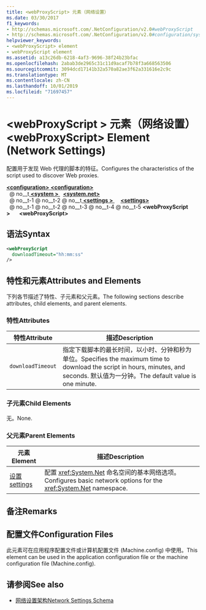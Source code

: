 ```yaml
---
title: <webProxyScript> 元素（网络设置）
ms.date: 03/30/2017
f1_keywords:
- http://schemas.microsoft.com/.NetConfiguration/v2.0#webProxyScript
- http://schemas.microsoft.com/.NetConfiguration/v2.0#configuration/system.net/settings/webProxyScript
helpviewer_keywords:
- <webProxyScript> element
- webProxyScript element
ms.assetid: a13c26db-6218-4af3-9696-38f24b23bfac
ms.openlocfilehash: 2abab3de2965c31c11d9acaf7b78f3a668563506
ms.sourcegitcommit: 3094dcd17141b32a570a82ae3f62a331616e2c9c
ms.translationtype: MT
ms.contentlocale: zh-CN
ms.lasthandoff: 10/01/2019
ms.locfileid: "71697457"
---
```

# <a name="webproxyscript-element-network-settings"></a><span data-ttu-id="3795f-102">\<webProxyScript > 元素（网络设置）</span><span class="sxs-lookup"><span data-stu-id="3795f-102">\<webProxyScript> Element (Network Settings)</span></span>
<span data-ttu-id="3795f-103">配置用于发现 Web 代理的脚本的特征。</span><span class="sxs-lookup"><span data-stu-id="3795f-103">Configures the characteristics of the script used to discover Web proxies.</span></span>  
  
[<span data-ttu-id="3795f-104"> **\<configuration>** </span><span class="sxs-lookup"><span data-stu-id="3795f-104">**\<configuration>**</span></span>](../configuration-element.md)  
<span data-ttu-id="3795f-105">&nbsp; @ no__t[ **\<system >** ](system-net-element-network-settings.md)</span><span class="sxs-lookup"><span data-stu-id="3795f-105">&nbsp;&nbsp;[**\<system.net>**](system-net-element-network-settings.md)</span></span>  
<span data-ttu-id="3795f-106">&nbsp; @ no__t-1 @ no__t-2 @ no__t[ **\<settings >** ](settings-element-network-settings.md)</span><span class="sxs-lookup"><span data-stu-id="3795f-106">&nbsp;&nbsp;&nbsp;&nbsp;[**\<settings>**](settings-element-network-settings.md)</span></span>  
<span data-ttu-id="3795f-107">&nbsp; @ no__t-1 @ no__t-2 @ no__t-3 @ no__t-4 @ no__t-5 **\<webProxyScript >**</span><span class="sxs-lookup"><span data-stu-id="3795f-107">&nbsp;&nbsp;&nbsp;&nbsp;&nbsp;&nbsp;**\<webProxyScript>**</span></span>  
  
## <a name="syntax"></a><span data-ttu-id="3795f-108">语法</span><span class="sxs-lookup"><span data-stu-id="3795f-108">Syntax</span></span>  
  
```xml  
<webProxyScript  
  downloadTimeout="hh:mm:ss"  
/>  
```  
  
## <a name="attributes-and-elements"></a><span data-ttu-id="3795f-109">特性和元素</span><span class="sxs-lookup"><span data-stu-id="3795f-109">Attributes and Elements</span></span>  
 <span data-ttu-id="3795f-110">下列各节描述了特性、子元素和父元素。</span><span class="sxs-lookup"><span data-stu-id="3795f-110">The following sections describe attributes, child elements, and parent elements.</span></span>  
  
### <a name="attributes"></a><span data-ttu-id="3795f-111">特性</span><span class="sxs-lookup"><span data-stu-id="3795f-111">Attributes</span></span>  
  
|<span data-ttu-id="3795f-112">特性</span><span class="sxs-lookup"><span data-stu-id="3795f-112">Attribute</span></span>|<span data-ttu-id="3795f-113">描述</span><span class="sxs-lookup"><span data-stu-id="3795f-113">Description</span></span>|  
|---------------|-----------------|  
|`downloadTimeout`|<span data-ttu-id="3795f-114">指定下载脚本的最长时间，以小时、分钟和秒为单位。</span><span class="sxs-lookup"><span data-stu-id="3795f-114">Specifies the maximum time to download the script in hours, minutes, and seconds.</span></span> <span data-ttu-id="3795f-115">默认值为一分钟。</span><span class="sxs-lookup"><span data-stu-id="3795f-115">The default value is one minute.</span></span>|  
  
### <a name="child-elements"></a><span data-ttu-id="3795f-116">子元素</span><span class="sxs-lookup"><span data-stu-id="3795f-116">Child Elements</span></span>  
 <span data-ttu-id="3795f-117">无。</span><span class="sxs-lookup"><span data-stu-id="3795f-117">None.</span></span>  
  
### <a name="parent-elements"></a><span data-ttu-id="3795f-118">父元素</span><span class="sxs-lookup"><span data-stu-id="3795f-118">Parent Elements</span></span>  
  
|<span data-ttu-id="3795f-119">元素</span><span class="sxs-lookup"><span data-stu-id="3795f-119">Element</span></span>|<span data-ttu-id="3795f-120">描述</span><span class="sxs-lookup"><span data-stu-id="3795f-120">Description</span></span>|  
|-------------|-----------------|  
|[<span data-ttu-id="3795f-121">设置</span><span class="sxs-lookup"><span data-stu-id="3795f-121">settings</span></span>](settings-element-network-settings.md)|<span data-ttu-id="3795f-122">配置 <xref:System.Net> 命名空间的基本网络选项。</span><span class="sxs-lookup"><span data-stu-id="3795f-122">Configures basic network options for the <xref:System.Net> namespace.</span></span>|  
  
## <a name="remarks"></a><span data-ttu-id="3795f-123">备注</span><span class="sxs-lookup"><span data-stu-id="3795f-123">Remarks</span></span>  
  
## <a name="configuration-files"></a><span data-ttu-id="3795f-124">配置文件</span><span class="sxs-lookup"><span data-stu-id="3795f-124">Configuration Files</span></span>  
 <span data-ttu-id="3795f-125">此元素可在应用程序配置文件或计算机配置文件 (Machine.config) 中使用。</span><span class="sxs-lookup"><span data-stu-id="3795f-125">This element can be used in the application configuration file or the machine configuration file (Machine.config).</span></span>  
  
## <a name="see-also"></a><span data-ttu-id="3795f-126">请参阅</span><span class="sxs-lookup"><span data-stu-id="3795f-126">See also</span></span>

- [<span data-ttu-id="3795f-127">网络设置架构</span><span class="sxs-lookup"><span data-stu-id="3795f-127">Network Settings Schema</span></span>](index.md)
